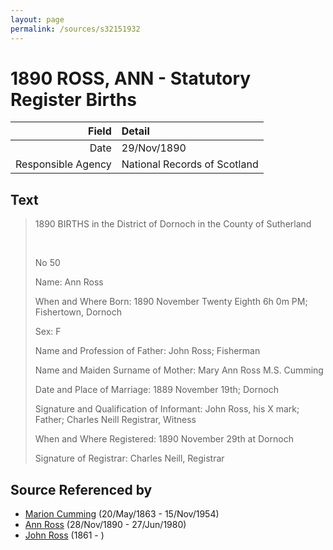 ```yaml
---
layout: page
permalink: /sources/s32151932
---
```


# 1890 ROSS, ANN - Statutory Register Births

Field | Detail
---:|:---
Date | 29/Nov/1890
Responsible Agency | National Records of Scotland

## Text

> 1890 BIRTHS in the District of Dornoch in the County of Sutherland
>
> <br/>
>
> No 50
>
> Name: Ann Ross
>
> When and Where Born: 1890 November Twenty Eighth 6h 0m PM; Fishertown, Dornoch
>
> Sex: F
>
> Name and Profession of Father: John Ross; Fisherman
>
> Name and Maiden Surname of Mother: Mary Ann Ross M.S. Cumming
>
> Date and Place of Marriage: 1889 November 19th; Dornoch
>
> Signature and Qualification of Informant: John Ross, his X mark; Father; Charles Neill Registrar, Witness
>
> When and Where Registered: 1890 November 29th at Dornoch
>
> Signature of Registrar: Charles Neill, Registrar
>

## Source Referenced by

* [Marion Cumming](../people/@59851647@-marion-cumming-b1863-5-20-d1954-11-15.md) (20/May/1863 - 15/Nov/1954)
* [Ann Ross](../people/@52613824@-ann-ross-b1890-11-28-d1980-6-27.md) (28/Nov/1890 - 27/Jun/1980)
* [John Ross](../people/@75057664@-john-ross-b1861-d.md) (1861 - )
